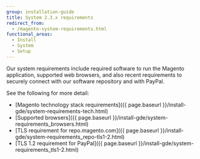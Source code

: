 ```yaml
---
group: installation-guide
title: System 2.3.x requirements
redirect_from:
  - /magento-system-requirements.html
functional_areas:
  - Install
  - System
  - Setup
---
```


Our system requirements include required software to run the Magento application, supported web browsers, and also recent requirements to securely connect with our software repository and with PayPal.

See the following for more detail:

* [Magento technology stack requirements]({{ page.baseurl }}/install-gde/system-requirements-tech.html)
* [Supported browsers]({{ page.baseurl }}/install-gde/system-requirements_browsers.html)
* [TLS requirement for repo.magento.com]({{ page.baseurl }}/install-gde/system-requirements_repo-tls1-2.html)
* [TLS 1.2 requirement for PayPal]({{ page.baseurl }}/install-gde/system-requirements_tls1-2.html)
